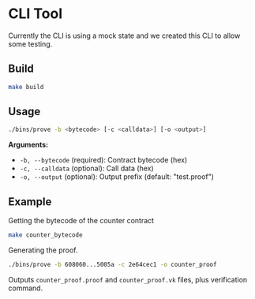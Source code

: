 # CLI Tool

Currently the CLI is using a mock state and we created this CLI to allow some testing.

## Build

```bash
make build
```

## Usage

```bash
./bins/prove -b <bytecode> [-c <calldata>] [-o <output>]
```

**Arguments:**
- `-b, --bytecode` (required): Contract bytecode (hex)
- `-c, --calldata` (optional): Call data (hex) 
- `-o, --output` (optional): Output prefix (default: "test.proof")

## Example
Getting the bytecode of the counter contract
```bash
make counter_bytecode
```

Generating the proof.
```bash
./bins/prove -b 608060...5005a -c 2e64cec1 -o counter_proof
```

Outputs `counter_proof.proof` and `counter_proof.vk` files, plus verification command.
